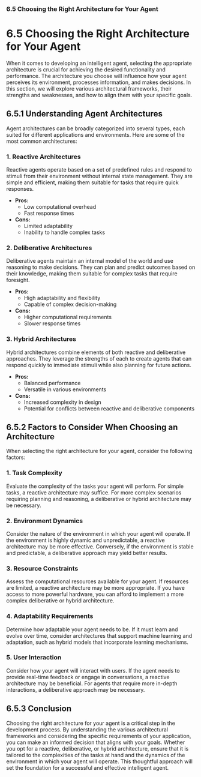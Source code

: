 ### 6.5 Choosing the Right Architecture for Your Agent

# 6.5 Choosing the Right Architecture for Your Agent

When it comes to developing an intelligent agent, selecting the appropriate architecture is crucial for achieving the desired functionality and performance. The architecture you choose will influence how your agent perceives its environment, processes information, and makes decisions. In this section, we will explore various architectural frameworks, their strengths and weaknesses, and how to align them with your specific goals.

## 6.5.1 Understanding Agent Architectures

Agent architectures can be broadly categorized into several types, each suited for different applications and environments. Here are some of the most common architectures:

### 1. **Reactive Architectures**
Reactive agents operate based on a set of predefined rules and respond to stimuli from their environment without internal state management. They are simple and efficient, making them suitable for tasks that require quick responses.

- **Pros:**
  - Low computational overhead
  - Fast response times
- **Cons:**
  - Limited adaptability
  - Inability to handle complex tasks

### 2. **Deliberative Architectures**
Deliberative agents maintain an internal model of the world and use reasoning to make decisions. They can plan and predict outcomes based on their knowledge, making them suitable for complex tasks that require foresight.

- **Pros:**
  - High adaptability and flexibility
  - Capable of complex decision-making
- **Cons:**
  - Higher computational requirements
  - Slower response times

### 3. **Hybrid Architectures**
Hybrid architectures combine elements of both reactive and deliberative approaches. They leverage the strengths of each to create agents that can respond quickly to immediate stimuli while also planning for future actions.

- **Pros:**
  - Balanced performance
  - Versatile in various environments
- **Cons:**
  - Increased complexity in design
  - Potential for conflicts between reactive and deliberative components

## 6.5.2 Factors to Consider When Choosing an Architecture

When selecting the right architecture for your agent, consider the following factors:

### 1. **Task Complexity**
Evaluate the complexity of the tasks your agent will perform. For simple tasks, a reactive architecture may suffice. For more complex scenarios requiring planning and reasoning, a deliberative or hybrid architecture may be necessary.

### 2. **Environment Dynamics**
Consider the nature of the environment in which your agent will operate. If the environment is highly dynamic and unpredictable, a reactive architecture may be more effective. Conversely, if the environment is stable and predictable, a deliberative approach may yield better results.

### 3. **Resource Constraints**
Assess the computational resources available for your agent. If resources are limited, a reactive architecture may be more appropriate. If you have access to more powerful hardware, you can afford to implement a more complex deliberative or hybrid architecture.

### 4. **Adaptability Requirements**
Determine how adaptable your agent needs to be. If it must learn and evolve over time, consider architectures that support machine learning and adaptation, such as hybrid models that incorporate learning mechanisms.

### 5. **User Interaction**
Consider how your agent will interact with users. If the agent needs to provide real-time feedback or engage in conversations, a reactive architecture may be beneficial. For agents that require more in-depth interactions, a deliberative approach may be necessary.

## 6.5.3 Conclusion

Choosing the right architecture for your agent is a critical step in the development process. By understanding the various architectural frameworks and considering the specific requirements of your application, you can make an informed decision that aligns with your goals. Whether you opt for a reactive, deliberative, or hybrid architecture, ensure that it is tailored to the complexities of the tasks at hand and the dynamics of the environment in which your agent will operate. This thoughtful approach will set the foundation for a successful and effective intelligent agent.